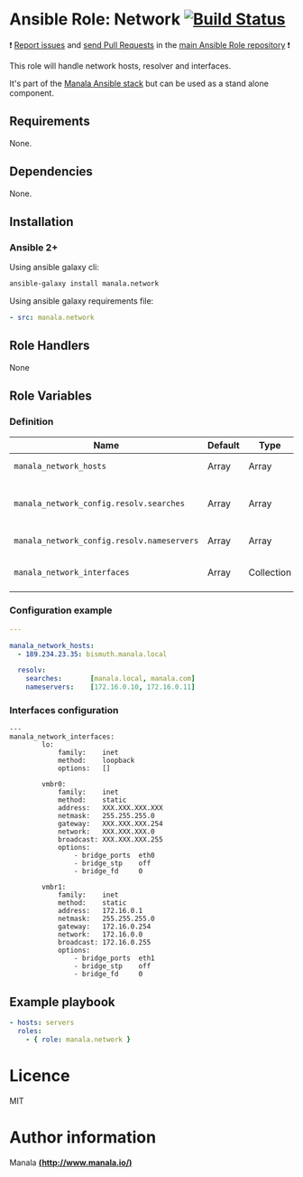 # Ansible Role: Network [![Build Status](https://travis-ci.org/manala/ansible-role-network.svg?branch=master)](https://travis-ci.org/manala/ansible-role-network)

:exclamation: [Report issues](https://github.com/manala/ansible-roles/issues) and [send Pull Requests](https://github.com/manala/ansible-roles/pulls) in the [main Ansible Role repository](https://github.com/manala/ansible-roles) :exclamation:

This role will handle network hosts, resolver and interfaces.

It's part of the [Manala Ansible stack](http://www.manala.io) but can be used as a stand alone component.

## Requirements

None.

## Dependencies

None.

## Installation

### Ansible 2+

Using ansible galaxy cli:

```bash
ansible-galaxy install manala.network
```

Using ansible galaxy requirements file:

```yaml
- src: manala.network
```

## Role Handlers

None

## Role Variables

### Definition

|Name|Default|Type|Description|
|----|----|-----------|-------|
`manala_network_hosts`|Array|Array|List of static hosts.
`manala_network_config.resolv.searches`|Array|Array|List of domain for default DNS resolution.
`manala_network_config.resolv.nameservers`|Array|Array|List of nameservers.
`manala_network_interfaces`|Array|Collection|List of network interfaces.

### Configuration example

```yaml
---

manala_network_hosts:
  - 189.234.23.35: bismuth.manala.local

  resolv:
    searches:       [manala.local, manala.com]
    nameservers:    [172.16.0.10, 172.16.0.11]
```

### Interfaces configuration
```
---
manala_network_interfaces:
        lo:
            family:    inet
            method:    loopback
            options:   []

        vmbr0:
            family:    inet
            method:    static
            address:   XXX.XXX.XXX.XXX
            netmask:   255.255.255.0
            gateway:   XXX.XXX.XXX.254
            network:   XXX.XXX.XXX.0
            broadcast: XXX.XXX.XXX.255
            options:
                - bridge_ports  eth0
                - bridge_stp    off
                - bridge_fd     0

        vmbr1:
            family:    inet
            method:    static
            address:   172.16.0.1
            netmask:   255.255.255.0
            gateway:   172.16.0.254
            network:   172.16.0.0
            broadcast: 172.16.0.255
            options:
                - bridge_ports  eth1
                - bridge_stp    off
                - bridge_fd     0
```

## Example playbook

```yaml
- hosts: servers
  roles:
    - { role: manala.network }
```

# Licence

MIT

# Author information

Manala [**(http://www.manala.io/)**](http://www.manala.io)
